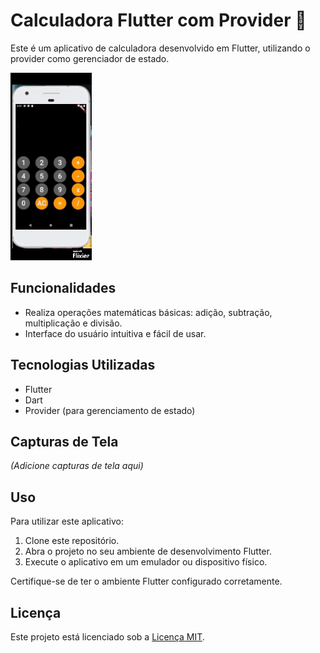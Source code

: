 # Calculadora Flutter com Provider 🧮

Este é um aplicativo de calculadora desenvolvido em Flutter, utilizando o provider como gerenciador de estado.

![Demonstração da Calculadora](image.gif)

## Funcionalidades

- Realiza operações matemáticas básicas: adição, subtração, multiplicação e divisão.
- Interface do usuário intuitiva e fácil de usar.

## Tecnologias Utilizadas

- Flutter
- Dart
- Provider (para gerenciamento de estado)


## Capturas de Tela

_(Adicione capturas de tela aqui)_

## Uso

Para utilizar este aplicativo:

1. Clone este repositório.
2. Abra o projeto no seu ambiente de desenvolvimento Flutter.
3. Execute o aplicativo em um emulador ou dispositivo físico.

Certifique-se de ter o ambiente Flutter configurado corretamente.

## Licença

Este projeto está licenciado sob a [Licença MIT](LICENSE).
